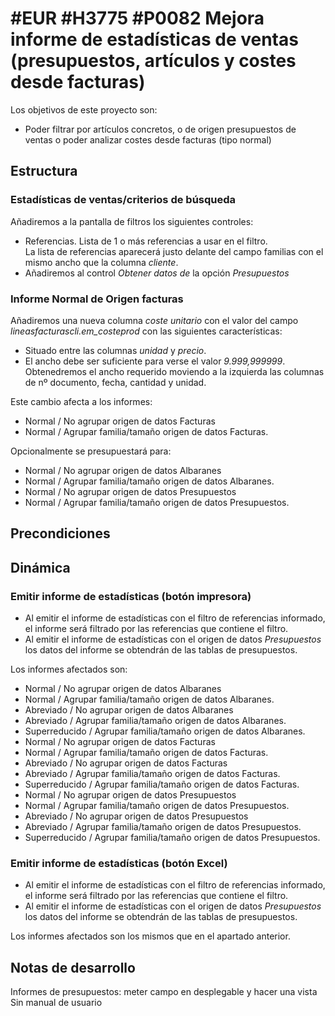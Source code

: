 # #EUR #H3775 #P0082 Mejora informe de estadísticas de ventas (presupuestos, artículos  y costes desde facturas)

Los objetivos de este proyecto son:
+  Poder filtrar por artículos concretos, o de origen presupuestos de ventas o poder analizar costes desde facturas (tipo normal)

## Estructura

### Estadísticas de ventas/criterios de búsqueda
Añadiremos a la pantalla de filtros los siguientes controles:
+ Referencias. Lista de 1 o más referencias a usar en el filtro.    
    La lista de referencias aparecerá justo delante del campo familias con el mismo ancho que la columna _cliente_.
+ Añadiremos al control _Obtener datos de_ la opción _Presupuestos_

### Informe Normal de Origen facturas
Añadiremos una nueva columna _coste unitario_ con el valor del campo _lineasfacturascli.em_costeprod_ con las siguientes características:
+ Situado entre las columnas _unidad_ y _precio_. 
+ El ancho debe ser suficiente para verse el valor _9.999,999999_.
Obtenedremos el ancho requerido moviendo a la izquierda las columnas de nº documento, fecha, cantidad y unidad.

Este cambio afecta a los informes:
+ Normal / No agrupar origen de datos Facturas
+ Normal / Agrupar familia/tamaño origen de datos Facturas.

Opcionalmente se presupuestará para:
+ Normal / No agrupar origen de datos Albaranes
+ Normal / Agrupar familia/tamaño origen de datos Albaranes.
+ Normal / No agrupar origen de datos Presupuestos
+ Normal / Agrupar familia/tamaño origen de datos Presupuestos.


## Precondiciones

## Dinámica

### Emitir informe de estadísticas (botón impresora)

+ Al emitir el informe de estadísticas con el filtro de referencias informado, el informe será filtrado por las referencias que contiene el filtro.
+ Al emitir el informe de estadísticas con el origen de datos _Presupuestos_ los datos del informe se obtendrán de las tablas de presupuestos.

Los informes afectados son:
+ Normal / No agrupar origen de datos Albaranes
+ Normal / Agrupar familia/tamaño origen de datos Albaranes.
+ Abreviado / No agrupar origen de datos Albaranes
+ Abreviado / Agrupar familia/tamaño origen de datos Albaranes.
+ Superreducido / Agrupar familia/tamaño origen de datos Albaranes.
+ Normal / No agrupar origen de datos Facturas
+ Normal / Agrupar familia/tamaño origen de datos Facturas.
+ Abreviado / No agrupar origen de datos Facturas
+ Abreviado / Agrupar familia/tamaño origen de datos Facturas.
+ Superreducido / Agrupar familia/tamaño origen de datos Facturas.
+ Normal / No agrupar origen de datos Presupuestos
+ Normal / Agrupar familia/tamaño origen de datos Presupuestos.
+ Abreviado / No agrupar origen de datos Presupuestos
+ Abreviado / Agrupar familia/tamaño origen de datos Presupuestos.
+ Superreducido / Agrupar familia/tamaño origen de datos Presupuestos.

### Emitir informe de estadísticas (botón Excel)

+ Al emitir el informe de estadísticas con el filtro de referencias informado, el informe será filtrado por las referencias que contiene el filtro.
+ Al emitir el informe de estadísticas con el origen de datos _Presupuestos_ los datos del informe se obtendrán de las tablas de presupuestos.

Los informes afectados son los mismos que en el apartado anterior.


## Notas de desarrollo
Informes de presupuestos: meter campo en desplegable y hacer una vista
Sin manual de usuario